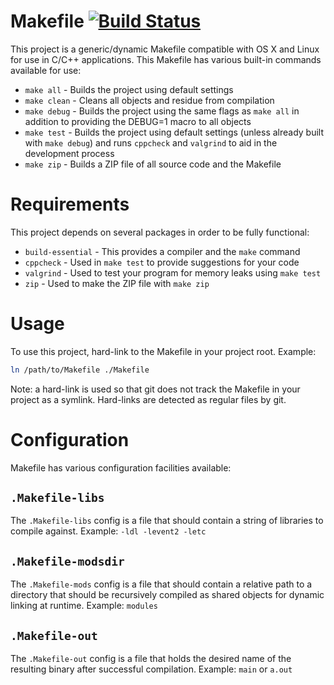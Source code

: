 Makefile [![Build Status](http://bit.ly/1HFMvMg)](http://bit.ly/1EZ9GjZ)
========

This project is a generic/dynamic Makefile compatible with OS X and Linux for
use in C/C++ applications.  This Makefile has various built-in commands
available for use:

* `make all` - Builds the project using default settings
* `make clean` - Cleans all objects and residue from compilation
* `make debug` - Builds the project using the same flags as `make all` in
addition to providing the DEBUG=1 macro to all objects
* `make test` - Builds the project using default settings (unless already built
with `make debug`) and runs `cppcheck` and `valgrind` to aid in the development
process
* `make zip` - Builds a ZIP file of all source code and the Makefile

Requirements
============

This project depends on several packages in order to be fully functional:

* `build-essential` - This provides a compiler and the `make` command
* `cppcheck` - Used in `make test` to provide suggestions for your code
* `valgrind` - Used to test your program for memory leaks using `make test`
* `zip` - Used to make the ZIP file with `make zip`

Usage
=====

To use this project, hard-link to the Makefile in your project root.  Example:

```bash
ln /path/to/Makefile ./Makefile
```

Note:  a hard-link is used so that git does not track the Makefile in your
project as a symlink.  Hard-links are detected as regular files by git.

Configuration
=============

Makefile has various configuration facilities available:

## `.Makefile-libs`

The `.Makefile-libs` config is a file that should contain a string of libraries
to compile against.  Example:  `-ldl -levent2 -letc`

## `.Makefile-modsdir`

The `.Makefile-mods` config is a file that should contain a relative path to a
directory that should be recursively compiled as shared objects for dynamic
linking at runtime.  Example:  `modules`

## `.Makefile-out`

The `.Makefile-out` config is a file that holds the desired name of the
resulting binary after successful compilation.  Example:  `main` or `a.out`
